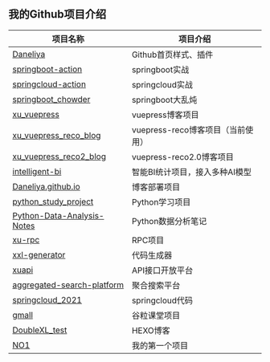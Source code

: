 ## 我的Github项目介绍

| 项目名称                                                     | 项目介绍                          |
| ------------------------------------------------------------ | --------------------------------- |
| [Daneliya](https://github.com/Daneliya/Daneliya)             | Github首页样式、插件              |
| [springboot-action](https://github.com/Daneliya/springboot-action) | springboot实战                    |
| [springcloud-action](https://github.com/Daneliya/springcloud-action) | springcloud实战                   |
| [springboot_chowder](https://github.com/Daneliya/springboot_chowder) | springboot大乱炖                  |
| [xu_vuepress](https://github.com/Daneliya/xu_vuepress)       | vuepress博客项目                  |
| [xu_vuepress_reco_blog](https://github.com/Daneliya/xu_vuepress_reco_blog) | vuepress-reco博客项目（当前使用） |
| [xu_vuepress_reco2_blog](https://github.com/Daneliya/xu_vuepress_reco2_blog) | vuepress-reco2.0博客项目          |
| [intelligent-bi](https://github.com/Daneliya/intelligent-bi) | 智能BI统计项目，接入多种AI模型    |
| [Daneliya.github.io](https://github.com/Daneliya/Daneliya.github.io) | 博客部署项目                      |
| [python_study_project](https://github.com/Daneliya/python_study_project) | Python学习项目                    |
| [Python-Data-Analysis-Notes](https://github.com/Daneliya/Python-Data-Analysis-Notes) | Python数据分析笔记                |
| [xu-rpc](https://github.com/Daneliya/xu-rpc)                 | RPC项目                           |
| [xxl-generator](https://github.com/Daneliya/xxl-generator)   | 代码生成器                        |
| [xuapi](https://github.com/Daneliya/xuapi)                   | API接口开放平台                   |
| [aggregated-search-platform](https://github.com/Daneliya/aggregated-search-platform) | 聚合搜索平台                      |
| [springcloud_2021](https://github.com/Daneliya/springcloud_2021) | springcloud代码                   |
| [gmall](https://github.com/Daneliya/gmall)                   | 谷粒课堂项目                      |
| [DoubleXL_test](https://github.com/Daneliya/DoubleXL_test)   | HEXO博客                          |
| [NO1](https://github.com/Daneliya/NO1)                       | 我的第一个项目                    |

